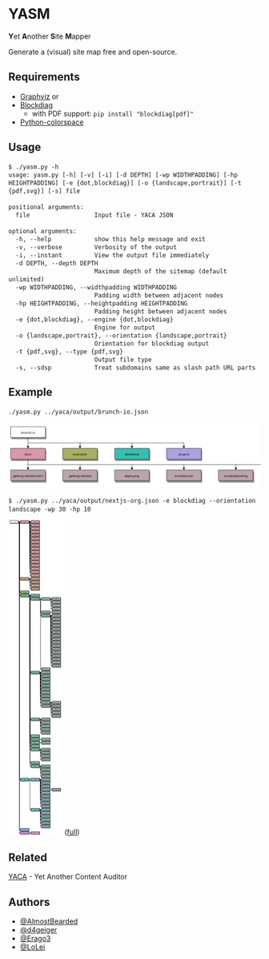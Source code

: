 # YASM
**Y**et **A**nother **S**ite **M**apper

Generate a (visual) site map free and open-source.

## Requirements
* [Graphviz](https://graphviz.readthedocs.io) or
* [Blockdiag](http://blockdiag.com/en/blockdiag/introduction.html)
  * with PDF support: `pip install "blockdiag[pdf]"`
* [Python-colorspace](https://python-colorspace.readthedocs.io)

## Usage
```
$ ./yasm.py -h
usage: yasm.py [-h] [-v] [-i] [-d DEPTH] [-wp WIDTHPADDING] [-hp HEIGHTPADDING] [-e {dot,blockdiag}] [-o {landscape,portrait}] [-t {pdf,svg}] [-s] file

positional arguments:
  file                  Input file - YACA JSON

optional arguments:
  -h, --help            show this help message and exit
  -v, --verbose         Verbosity of the output
  -i, --instant         View the output file immediately
  -d DEPTH, --depth DEPTH
                        Maximum depth of the sitemap (default unlimited)
  -wp WIDTHPADDING, --widthpadding WIDTHPADDING
                        Padding width between adjacent nodes
  -hp HEIGHTPADDING, --heightpadding HEIGHTPADDING
                        Padding height between adjacent nodes
  -e {dot,blockdiag}, --engine {dot,blockdiag}
                        Engine for output
  -o {landscape,portrait}, --orientation {landscape,portrait}
                        Orientation for blockdiag output
  -t {pdf,svg}, --type {pdf,svg}
                        Output file type
  -s, --sdsp            Treat subdomains same as slash path URL parts
```

## Example
`./yasm.py ../yaca/output/brunch-io.json`

![YASM brunch.io output](https://raw.githubusercontent.com/LoLei/YASM/master/images/brunch-io.png "YASM brunch.io output")

`$ ./yasm.py ../yaca/output/nextjs-org.json -e blockdiag --orientation landscape -wp 30 -hp 10`

![YASM nextjs.org output](https://raw.githubusercontent.com/LoLei/YASM/master/images/nextjs-org.png "YASM nextjs.org output")
([full](https://github.com/LoLei/YASM/blob/master/images/nextjs-org.svg))

## Related
[YACA](https://github.com/LoLei/yaca) - Yet Another Content Auditor

## Authors
* [@AlmostBearded](https://github.com/AlmostBearded)
* [@d4geiger](https://github.com/d4geiger)
* [@Erago3](https://github.com/Erago3)
* [@LoLei](https://github.com/LoLei)

